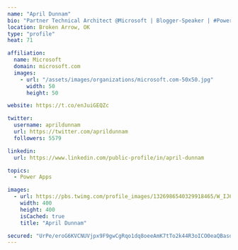 ```yaml
---
name: "April Dunnam"
bio: "Partner Technical Architect @Microsoft | Blogger-Speaker | #PowerApps, #PowerAutomate, #Office365, #SharePoint | #WIT | #Karaoke Queen"
location: Broken Arrow, OK
type: "profile"
heat: 71

affiliation:
  name: Microsoft
  domain: microsoft.com
  images:
    - url: "/assets/images/organizations/microsoft.com-50x50.jpg"
      width: 50
      height: 50

website: https://t.co/enJuiGEQZc

twitter:
  username: aprildunnam
  url: https://twitter.com/aprildunnam
  followers: 5579

linkedin:
  url: https://www.linkedin.com/public-profile/in/april-dunnam

topics:
  - Power Apps

images:
  - url: https://pbs.twimg.com/profile_images/1326986540329918465/W_IJ6Ih2_400x400.jpg
    width: 400
    height: 400
    isCached: true
    title: "April Dunnam"

secured: "UrPe/eroG6KVCNUVjpx9F9gwCgRqo1dq8oeeAmK7tTo2k44R3oICO0eaQBasdL2m4i3tU6QUH8FKSDDo/18WPR/QrEpsr7C25FZG1A22LXQ7jjtxjNv1PrEmf58gZXyxb+kfAOYJn1mQCcT/Hyx63zaXl4OiQHOUDlbsEWvibyF+dDctg4v2yHPQO2KcRfLAFeNOnG1x/6g1x3Vg7V10mG4RdCYZTENWJ/n7dtocEHrpNdAkGUmutLjvKddmui6pZgkYKYLwmROYU+J5NJ5WFqkoiZCyOWGKGpOk+58XjJUjoP2AbgC+kanGcOiqlUXC+eOhkhC4zIicrnOCc0UMRXw8UVEo8TybKXfVDehfuuzsI8JnCSkiQ1fyvcHQ8G8q4PcJB5PvRXpZ7zMYXJOO6Q==;RHtogb03+3woakmvg4l07Q=="
---
```



